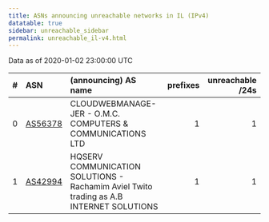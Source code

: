 ```yaml
---
title: ASNs announcing unreachable networks in IL (IPv4)
datatable: true
sidebar: unreachable_sidebar
permalink: unreachable_il-v4.html
---
```


Data as of 2020-01-02 23:00:00 UTC


<div class="datatable-begin"></div>

|   # | ASN                                    | (announcing) AS name                                                                    |   prefixes |   unreachable /24s |
|----:|:---------------------------------------|:----------------------------------------------------------------------------------------|-----------:|-------------------:|
|   0 | [AS56378](unreachable_AS56378-v4.html) | CLOUDWEBMANAGE-JER - O.M.C. COMPUTERS &amp; COMMUNICATIONS LTD                          |          1 |                  1 |
|   1 | [AS42994](unreachable_AS42994-v4.html) | HQSERV COMMUNICATION SOLUTIONS - Rachamim Aviel Twito trading as A.B INTERNET SOLUTIONS |          1 |                  1 |

<div class="datatable-end"></div>
